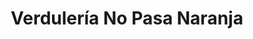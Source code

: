 ---
title: "Verdulería No Pasa Naranja"
url: /los-molles/verduleria-no-pasa-naranja/
shop: frutería
---